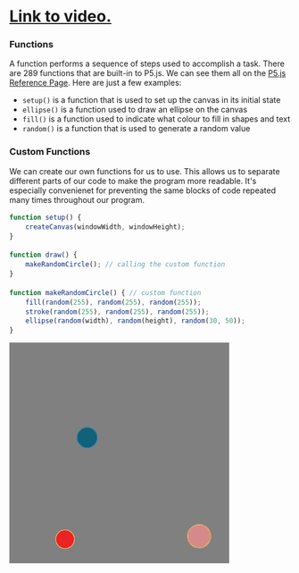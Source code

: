# [Link to video.](https://www.youtube.com/watch?v=L67_J8KwioY&list=PLVD25niNi0BnaCreJK38l1-MVGhOFi4Mh)

### Functions

A function performs a sequence of steps used to accomplish a task. There are 289 functions that are built-in to P5.js. We can see them all on the [P5.js Reference Page](https://p5js.org/reference/). Here are just a few examples:

*  `setup()` is a function that is used to set up the canvas in its initial state 
*  `ellipse()` is a function used to draw an ellipse on the canvas
*  `fill()` is a function used to indicate what colour to fill in shapes and text
*  `random()` is a function that is used to generate a random value

### Custom Functions

We can create our own functions for us to use. This allows us to separate different parts of our code to make the program more readable. It's especially convenienet for preventing the same blocks of code repeated many times throughout our program. 

```js
function setup() {
    createCanvas(windowWidth, windowHeight);
}

function draw() {
    makeRandomCircle(); // calling the custom function
}

function makeRandomCircle() { // custom function
    fill(random(255), random(255), random(255));
    stroke(random(255), random(255), random(255));
    ellipse(random(width), random(height), random(30, 50));
}
```

![](../../Images/make_random_circle.gif)
